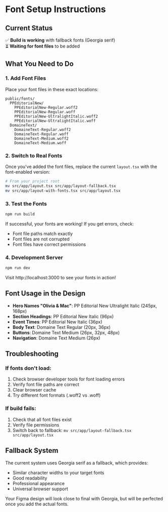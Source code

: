 # Font Setup Instructions

## Current Status

✅ **Build is working** with fallback fonts (Georgia serif)  
⏳ **Waiting for font files** to be added

## What You Need to Do

### 1. Add Font Files

Place your font files in these exact locations:

```
public/fonts/
  PPEditorialNew/
    PPEditorialNew-Regular.woff2
    PPEditorialNew-Regular.woff
    PPEditorialNew-UltralightItalic.woff2
    PPEditorialNew-UltralightItalic.woff
  DomaineText/
    DomaineText-Regular.woff2
    DomaineText-Regular.woff
    DomaineText-Medium.woff2
    DomaineText-Medium.woff
```

### 2. Switch to Real Fonts

Once you've added the font files, replace the current `layout.tsx` with the font-enabled version:

```bash
# From your project root
mv src/app/layout.tsx src/app/layout-fallback.tsx
mv src/app/layout-with-fonts.tsx src/app/layout.tsx
```

### 3. Test the Fonts

```bash
npm run build
```

If successful, your fonts are working! If you get errors, check:

- Font file paths match exactly
- Font files are not corrupted
- Font files have correct permissions

### 4. Development Server

```bash
npm run dev
```

Visit http://localhost:3000 to see your fonts in action!

## Font Usage in the Design

- **Hero Names "Olivia & Mac"**: PP Editorial New Ultralight Italic (245px, 168px)
- **Section Headings**: PP Editorial New Italic (96px)
- **Event Times**: PP Editorial New Italic (36px)
- **Body Text**: Domaine Text Regular (20px, 36px)
- **Buttons**: Domaine Text Medium (26px, 32px, 48px)
- **Navigation**: Domaine Text Medium (26px)

## Troubleshooting

### If fonts don't load:

1. Check browser developer tools for font loading errors
2. Verify font file paths are correct
3. Clear browser cache
4. Try different font formats (.woff2 vs .woff)

### If build fails:

1. Check that all font files exist
2. Verify file permissions
3. Switch back to fallback: `mv src/app/layout-fallback.tsx src/app/layout.tsx`

## Fallback System

The current system uses Georgia serif as a fallback, which provides:

- Similar character widths to your target fonts
- Good readability
- Professional appearance
- Universal browser support

Your Figma design will look close to final with Georgia, but will be perfected once you add the actual fonts.
